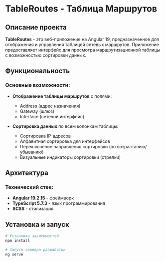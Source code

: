 # TableRoutes - Таблица Маршрутов
## Описание проекта
**TableRoutes** - это веб-приложение на Angular 19, предназначенное для отображения и управления таблицей сетевых маршрутов. Приложение предоставляет интерфейс для просмотра маршрутизационной таблицы с возможностью сортировки данных.
## Функциональность
### Основные возможности:
- **Отображение таблицы маршрутов** с полями:
  - Address (адрес назначения)
  - Gateway (шлюз)
  - Interface (сетевой интерфейс)

- **Сортировка данных** по всем колонкам таблицы:
  - Сортировка IP-адресов
  - Алфавитная сортировка для интерфейсов
  - Переключение направления сортировки (по возрастанию/убыванию)
  - Визуальные индикаторы сортировки (стрелки)

## Архитектура
### Технический стек:
- **Angular 19.2.15** - фреймворк
- **TypeScript 5.7.3** - язык программирования
- **SCSS** - стилизация

## Установка и запуск
``` bash
# Установка зависимостей
npm install
```
``` bash
# Запуск сервера разработки
ng serve
```
